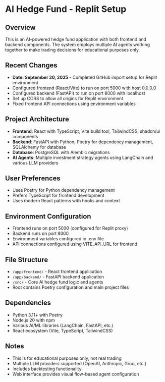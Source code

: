 # AI Hedge Fund - Replit Setup

## Overview
This is an AI-powered hedge fund application with both frontend and backend components. The system employs multiple AI agents working together to make trading decisions for educational purposes only.

## Recent Changes
- **Date: September 20, 2025** - Completed GitHub import setup for Replit environment
- Configured frontend (React/Vite) to run on port 5000 with host 0.0.0.0
- Configured backend (FastAPI) to run on port 8000 with localhost
- Set up CORS to allow all origins for Replit environment
- Fixed frontend API connections using environment variables

## Project Architecture
- **Frontend**: React with TypeScript, Vite build tool, TailwindCSS, shadcn/ui components
- **Backend**: FastAPI with Python, Poetry for dependency management, SQLAlchemy for database
- **Database**: PostgreSQL with Alembic migrations
- **AI Agents**: Multiple investment strategy agents using LangChain and various LLM providers

## User Preferences
- Uses Poetry for Python dependency management
- Prefers TypeScript for frontend development
- Uses modern React patterns with hooks and context

## Environment Configuration
- Frontend runs on port 5000 (configured for Replit proxy)
- Backend runs on port 8000
- Environment variables configured in .env file
- API connections configured using VITE_API_URL for frontend

## File Structure
- `/app/frontend/` - React frontend application
- `/app/backend/` - FastAPI backend application
- `/src/` - Core AI hedge fund logic and agents
- Root contains Poetry configuration and main project files

## Dependencies
- Python 3.11+ with Poetry
- Node.js 20 with npm
- Various AI/ML libraries (LangChain, FastAPI, etc.)
- React ecosystem (Vite, TypeScript, TailwindCSS)

## Notes
- This is for educational purposes only, not real trading
- Multiple LLM providers supported (OpenAI, Anthropic, Groq, etc.)
- Includes backtesting functionality
- Web interface provides visual flow-based agent configuration